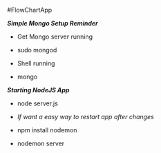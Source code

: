 #FlowChartApp

__*Simple Mongo Setup Reminder*__

* Get Mongo server running
 * sudo mongod

* Shell running
 * mongo

__*Starting NodeJS App*__

* node server.js

* *If want a easy way to restart app after changes*

* npm install nodemon

* nodemon server
